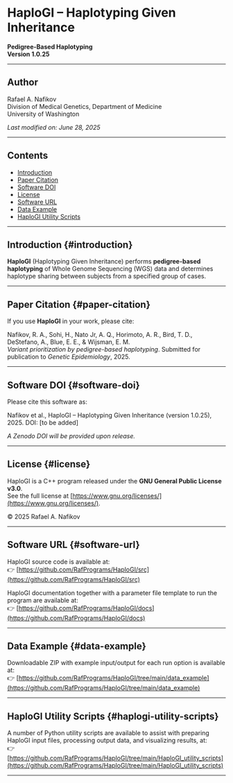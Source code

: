 # HaploGI – Haplotyping Given Inheritance

**Pedigree-Based Haplotyping**  
**Version 1.0.25**

---

## Author

Rafael A. Nafikov  
Division of Medical Genetics, Department of Medicine  
University of Washington

*Last modified on: June 28, 2025*

---

## Contents

- [Introduction](#introduction)  
- [Paper Citation](#paper-citation)  
- [Software DOI](#software-doi)  
- [License](#license)  
- [Software URL](#software-url)  
- [Data Example](#data-example)  
- [HaploGI Utility Scripts](#haplogi-utility-scripts)

---

## Introduction {#introduction}

**HaploGI** (Haplotyping Given Inheritance) performs **pedigree-based haplotyping** of Whole Genome Sequencing (WGS) data and determines haplotype sharing between subjects from a specified group of cases.

---

## Paper Citation {#paper-citation}

If you use **HaploGI** in your work, please cite:

Nafikov, R. A., Sohi, H., Nato Jr, A. Q., Horimoto, A. R., Bird, T. D., DeStefano, A., Blue, E. E., & Wijsman, E. M.  
*Variant prioritization by pedigree-based haplotyping*. Submitted for publication to *Genetic Epidemiology*, 2025.

---

## Software DOI {#software-doi}

Please cite this software as:

Nafikov et al., HaploGI – Haplotyping Given Inheritance (version 1.0.25), 2025. DOI: [to be added]

*A Zenodo DOI will be provided upon release.*

---

## License {#license}

HaploGI is a C++ program released under the **GNU General Public License v3.0**.  
See the full license at [https://www.gnu.org/licenses/](https://www.gnu.org/licenses/).

© 2025 Rafael A. Nafikov

---

## Software URL {#software-url}

HaploGI source code is available at:  
👉 [https://github.com/RafPrograms/HaploGI/src](https://github.com/RafPrograms/HaploGI/src)

HaploGI documentation together with a parameter file template to run the program are available at:  
👉 [https://github.com/RafPrograms/HaploGI/docs](https://github.com/RafPrograms/HaploGI/docs)

---

## Data Example {#data-example}

Downloadable ZIP with example input/output for each run option is available at:  
👉 [https://github.com/RafPrograms/HaploGI/tree/main/data_example](https://github.com/RafPrograms/HaploGI/tree/main/data_example)

---

## HaploGI Utility Scripts {#haplogi-utility-scripts}

A number of Python utility scripts are available to assist with preparing HaploGI input files, processing output data, and visualizing results, at:  
👉 [https://github.com/RafPrograms/HaploGI/tree/main/HaploGI_utility_scripts](https://github.com/RafPrograms/HaploGI/tree/main/HaploGI_utility_scripts)

---

